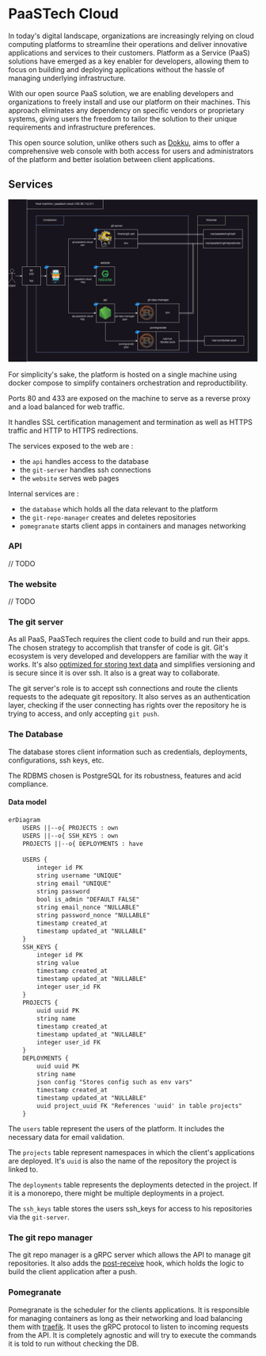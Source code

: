 # PaaSTech Cloud

In today's digital landscape, organizations are increasingly relying on cloud computing platforms to streamline their operations and deliver innovative applications and services to their customers. Platform as a Service (PaaS) solutions have emerged as a key enabler for developers, allowing them to focus on building and deploying applications without the hassle of managing underlying infrastructure.

With our open source PaaS solution, we are enabling developers and organizations to freely install and use our platform on their machines. This approach eliminates any dependency on specific vendors or proprietary systems, giving users the freedom to tailor the solution to their unique requirements and infrastructure preferences.

This open source solution, unlike others such as [Dokku](https://dokku.com/), aims to offer a comprehensive web console with both access for users and administrators of the platform and better isolation between client applications.

## Services

![Architecture](resources/infrastructure.drawio.png)

For simplicity's sake, the platform is hosted on a single machine using docker compose to simplify containers orchestration and reproductibility.

Ports 80 and 433 are exposed on the machine to serve as a reverse proxy and a load balanced for web traffic.

It handles SSL certification management and termination as well as HTTPS traffic and HTTP to HTTPS redirections.

The services exposed to the web are :

- the `api` handles access to the database
- the `git-server` handles ssh connections
- the `website` serves web pages

Internal services are :

- the `database` which holds all the data relevant to the platform
- the `git-repo-manager` creates and deletes repositories
- `pomegranate` starts client apps in containers and manages networking

### API

// TODO

### The website

// TODO

### The git server

As all PaaS, PaaSTech requires the client code to build and run their apps. The chosen strategy to accomplish that transfer of code is git. Git's ecosystem is very developed and developpers are familiar with the way it works. It's also [optimized for storing text data](https://git-scm.com/book/en/v2/Git-Internals-Packfiles) and simplifies versioning and is secure since it is over ssh. It also is a great way to collaborate.

The git server's role is to accept ssh connections and route the clients requests to the adequate git repository. It also serves as an authentication layer, checking if the user connecting has rights over the repository he is trying to access, and only accepting `git push`.

### The Database

The database stores client information such as credentials, deployments, configurations, ssh keys, etc.

The RDBMS chosen is PostgreSQL for its robustness, features and acid compliance.

#### Data model

```mermaid
erDiagram
    USERS ||--o{ PROJECTS : own
    USERS ||--o{ SSH_KEYS : own
    PROJECTS ||--o{ DEPLOYMENTS : have

    USERS {
        integer id PK
        string username "UNIQUE"
        string email "UNIQUE"
        string password
        bool is_admin "DEFAULT FALSE"
        string email_nonce "NULLABLE"
        string password_nonce "NULLABLE"
        timestamp created_at
        timestamp updated_at "NULLABLE"
    }
    SSH_KEYS {
        integer id PK
        string value
        timestamp created_at
        timestamp updated_at "NULLABLE"
        integer user_id FK
    }
    PROJECTS {
        uuid uuid PK
        string name
        timestamp created_at
        timestamp updated_at "NULLABLE"
        integer user_id FK
    }
    DEPLOYMENTS {
        uuid uuid PK
        string name
        json config "Stores config such as env vars"
        timestamp created_at
        timestamp updated_at "NULLABLE"
        uuid project_uuid FK "References 'uuid' in table projects"
    }
```

The `users` table represent the users of the platform. It includes the necessary data for email validation.

The `projects` table represent namespaces in which the client's applications are deployed. It's `uuid` is also the name of the repository the project is linked to.

The `deployments` table represents the deployments detected in the project. If it is a monorepo, there might be multiple deployments in a project.

The `ssh_keys` table stores the users ssh_keys for access to his repositories via the `git-server`.

### The git repo manager

The git repo manager is a gRPC server which allows the API to manage git repositories. It also adds the [post-receive](https://git-scm.com/docs/githooks) hook, which holds the logic to build the client application after a push.

### Pomegranate

Pomegranate is the scheduler for the clients applications. It is responsible for managing containers as long as their networking and load balancing them with [traefik](https://doc.traefik.io/traefik/). It uses the gRPC protocol to listen to incoming requests from the API. It is completely agnostic and will try to execute the commands it is told to run without checking the DB.

